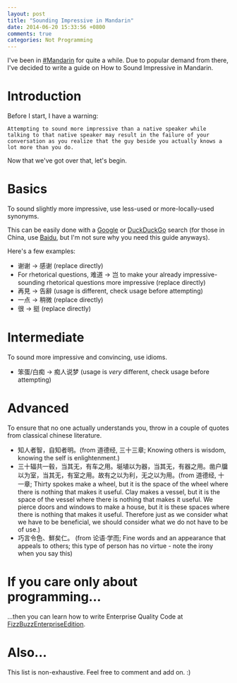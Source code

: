 ```yaml
---
layout: post
title: "Sounding Impressive in Mandarin"
date: 2014-06-20 15:33:56 +0800
comments: true
categories: Not Programming
---
```


I've been in [#Mandarin](irc://irc.freenode.net/#Mandarin) for quite a while. Due to popular demand from there, I've decided to write a guide on How to Sound Impressive in Mandarin.

# Introduction

Before I start, I have a warning:

    Attempting to sound more impressive than a native speaker while talking to that native speaker may result in the failure of your conversation as you realize that the guy beside you actually knows a lot more than you do.

Now that we've got over that, let's begin.

# Basics

To sound slightly more impressive, use less-used or more-locally-used synonyms.

This can be easily done with a [Google](https://www.google.com/) or [DuckDuckGo](https://duckduckgo.com/) search (for those in China, use [Baidu](http://www.baidu.com/), but I'm not sure why you need this guide anyways).

Here's a few examples:

* 谢谢 -> 感谢 (replace directly)
* For rhetorical questions, 难道 -> 岂 to make your already impressive-sounding rhetorical questions more impressive (replace directly)
* 再見 -> 告辭 (usage is different, check usage before attempting)
* 一点 -> 稍微 (replace directly)
* 很 -> 挺 (replace directly)

# Intermediate

To sound more impressive and convincing, use idioms.

* 笨蛋/白痴 -> 痴人说梦 (usage is *very* different, check usage before attempting)

# Advanced

To ensure that no one actually understands you, throw in a couple of quotes from classical chinese literature.

* 知人者智，自知者明。(from 道德经, 三十三章; Knowing others is wisdom, knowing the self is enlightenment.)
* 三十辐共一毂，当其无，有车之用。埏埴以为器，当其无，有器之用。凿户牖以为室，当其无，有室之用。故有之以为利，无之以为用。(from 道德经, 十一章; Thirty spokes make a wheel, but it is the space of the wheel where there is nothing that makes it useful. Clay makes a vessel, but it is the space of the vessel where there is nothing that makes it useful. We pierce doors and windows to make a house, but it is these spaces where there is nothing that makes it useful. Therefore just as we consider what we have to be beneficial, we should consider what we do not have to be of use.)
* 巧言令色、鮮矣仁。 (from 论语·学而; Fine words and an appearance that appeals to others; this type of person has no virtue - note the irony when you say this)

# If you care only about programming...

...then you can learn how to write Enterprise Quality Code at [FizzBuzzEnterpriseEdition](https://github.com/EnterpriseQualityCoding/FizzBuzzEnterpriseEdition).

# Also...

This list is non-exhaustive. Feel free to comment and add on. :)
